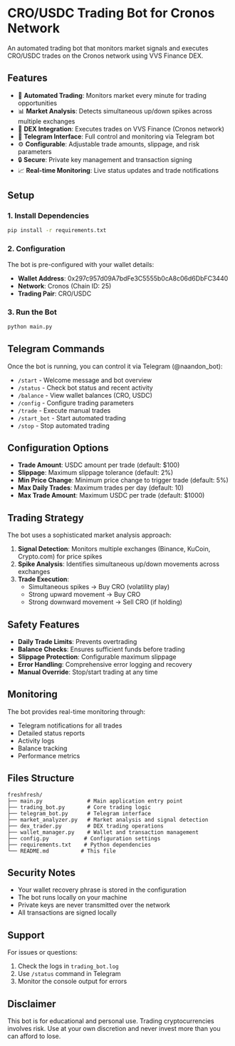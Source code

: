 # CRO/USDC Trading Bot for Cronos Network

An automated trading bot that monitors market signals and executes CRO/USDC trades on the Cronos network using VVS Finance DEX.

## Features

- 🤖 **Automated Trading**: Monitors market every minute for trading opportunities
- 📊 **Market Analysis**: Detects simultaneous up/down spikes across multiple exchanges
- 💱 **DEX Integration**: Executes trades on VVS Finance (Cronos network)
- 📱 **Telegram Interface**: Full control and monitoring via Telegram bot
- ⚙️ **Configurable**: Adjustable trade amounts, slippage, and risk parameters
- 🔒 **Secure**: Private key management and transaction signing
- 📈 **Real-time Monitoring**: Live status updates and trade notifications

## Setup

### 1. Install Dependencies

```bash
pip install -r requirements.txt
```

### 2. Configuration

The bot is pre-configured with your wallet details:
- **Wallet Address**: 0x297c957d09A7bdFe3C5555b0cA8c06d6DbFC3440
- **Network**: Cronos (Chain ID: 25)
- **Trading Pair**: CRO/USDC

### 3. Run the Bot

```bash
python main.py
```

## Telegram Commands

Once the bot is running, you can control it via Telegram (@naandon_bot):

- `/start` - Welcome message and bot overview
- `/status` - Check bot status and recent activity
- `/balance` - View wallet balances (CRO, USDC)
- `/config` - Configure trading parameters
- `/trade` - Execute manual trades
- `/start_bot` - Start automated trading
- `/stop` - Stop automated trading

## Configuration Options

- **Trade Amount**: USDC amount per trade (default: $100)
- **Slippage**: Maximum slippage tolerance (default: 2%)
- **Min Price Change**: Minimum price change to trigger trade (default: 5%)
- **Max Daily Trades**: Maximum trades per day (default: 10)
- **Max Trade Amount**: Maximum USDC per trade (default: $1000)

## Trading Strategy

The bot uses a sophisticated market analysis approach:

1. **Signal Detection**: Monitors multiple exchanges (Binance, KuCoin, Crypto.com) for price spikes
2. **Spike Analysis**: Identifies simultaneous up/down movements across exchanges
3. **Trade Execution**: 
   - Simultaneous spikes → Buy CRO (volatility play)
   - Strong upward movement → Buy CRO
   - Strong downward movement → Sell CRO (if holding)

## Safety Features

- **Daily Trade Limits**: Prevents overtrading
- **Balance Checks**: Ensures sufficient funds before trading
- **Slippage Protection**: Configurable maximum slippage
- **Error Handling**: Comprehensive error logging and recovery
- **Manual Override**: Stop/start trading at any time

## Monitoring

The bot provides real-time monitoring through:
- Telegram notifications for all trades
- Detailed status reports
- Activity logs
- Balance tracking
- Performance metrics

## Files Structure

```
freshfresh/
├── main.py              # Main application entry point
├── trading_bot.py       # Core trading logic
├── telegram_bot.py      # Telegram interface
├── market_analyzer.py   # Market analysis and signal detection
├── dex_trader.py        # DEX trading operations
├── wallet_manager.py    # Wallet and transaction management
├── config.py           # Configuration settings
├── requirements.txt    # Python dependencies
└── README.md          # This file
```

## Security Notes

- Your wallet recovery phrase is stored in the configuration
- The bot runs locally on your machine
- Private keys are never transmitted over the network
- All transactions are signed locally

## Support

For issues or questions:
1. Check the logs in `trading_bot.log`
2. Use `/status` command in Telegram
3. Monitor the console output for errors

## Disclaimer

This bot is for educational and personal use. Trading cryptocurrencies involves risk. Use at your own discretion and never invest more than you can afford to lose.
